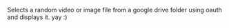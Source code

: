 Selects a random video or image file from a google drive folder using oauth and displays it.  yay :)
